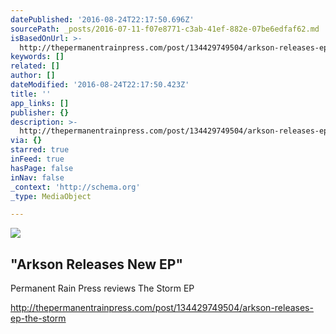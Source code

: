 ```yaml
---
datePublished: '2016-08-24T22:17:50.696Z'
sourcePath: _posts/2016-07-11-f07e8771-c3ab-41ef-882e-07be6edfaf62.md
isBasedOnUrl: >-
  http://thepermanentrainpress.com/post/134429749504/arkson-releases-ep-the-storm
keywords: []
related: []
author: []
dateModified: '2016-08-24T22:17:50.423Z'
title: ''
app_links: []
publisher: {}
description: >-
  http://thepermanentrainpress.com/post/134429749504/arkson-releases-ep-the-storm
via: {}
starred: true
inFeed: true
hasPage: false
inNav: false
_context: 'http://schema.org'
_type: MediaObject

---
```

![](https://the-grid-user-content.s3-us-west-2.amazonaws.com/b2e76b81-40fb-4d51-a3d8-7df2493fbdb2.jpg)

<article style=""><h1>"Arkson Releases New EP"</h1><p>Permanent Rain Press reviews The Storm EP</p></article>

http://thepermanentrainpress.com/post/134429749504/arkson-releases-ep-the-storm
